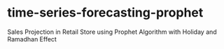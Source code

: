 # time-series-forecasting-prophet
Sales Projection in Retail Store using Prophet Algorithm with Holiday and Ramadhan Effect

